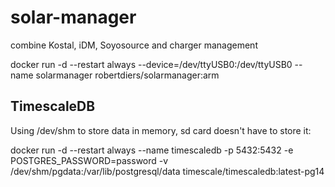 # solar-manager

combine Kostal, iDM, Soyosource and charger management


docker run -d --restart always --device=/dev/ttyUSB0:/dev/ttyUSB0 --name solarmanager robertdiers/solarmanager:arm


## TimescaleDB

Using /dev/shm to store data in memory, sd card doesn't have to store it:

docker run -d --restart always --name timescaledb -p 5432:5432 -e POSTGRES_PASSWORD=password -v /dev/shm/pgdata:/var/lib/postgresql/data timescale/timescaledb:latest-pg14
